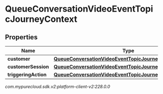 # QueueConversationVideoEventTopicJourneyContext


## Properties

| Name | Type | Description | Notes |
| ------------ | ------------- | ------------- | ------------- |
| **customer** | [**QueueConversationVideoEventTopicJourneyCustomer**](QueueConversationVideoEventTopicJourneyCustomer) |  |  [optional] |
| **customerSession** | [**QueueConversationVideoEventTopicJourneyCustomerSession**](QueueConversationVideoEventTopicJourneyCustomerSession) |  |  [optional] |
| **triggeringAction** | [**QueueConversationVideoEventTopicJourneyAction**](QueueConversationVideoEventTopicJourneyAction) |  |  [optional] |




_com.mypurecloud.sdk.v2:platform-client-v2:228.0.0_
